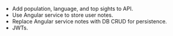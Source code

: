 - Add population, language, and top sights to API.
- Use Angular service to store user notes.
- Replace Angular service notes with DB CRUD for persistence.
- JWTs.

